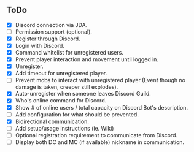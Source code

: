 ## ToDo
- [x] Discord connection via JDA.
- [ ] Permission support (optional).
- [x] Register through Discord.
- [x] Login with Discord.
- [x] Command whitelist for unregistered users.
- [x] Prevent player interaction and movement until logged in.
- [x] Unregister.
- [x] Add timeout for unregistered player.
- [ ] Prevent mobs to interact with unregistered player (Event though no damage is taken, creeper still explodes).
- [x] Auto-unregister when someone leaves Discord Guild.
- [x] Who's online command for Discord.
- [x] Show # of online users / total capacity on Discord Bot's description.
- [ ] Add configuration for what should be prevented.
- [x] Bidirectional communication.
- [ ] Add setup/usage instructions (ie. Wiki)
- [ ] Optional registration requirement to communicate from Discord.
- [ ] Display both DC and MC (if available) nickname in communication.
